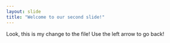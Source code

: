 ```yaml
---
layout: slide
title: "Welcome to our second slide!"
---
```

Look, this is my change to the file!
Use the left arrow to go back!
